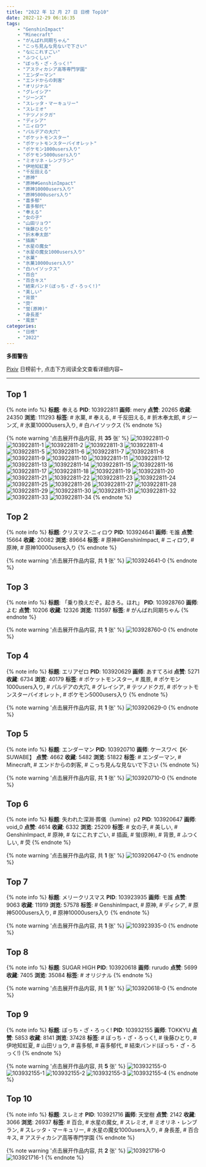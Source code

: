```yaml
---
title: "2022 年 12 月 27 日 日榜 Top10"
date: 2022-12-29 06:16:35
tags:
    - "GenshinImpact"
    - "Minecraft"
    - "がんばれ同期ちゃん"
    - "こっち見んな見ないで下さい"
    - "なにこれすごい"
    - "ふつくしい"
    - "ぼっち・ざ・ろっく!"
    - "アスティカシア高等専門学園"
    - "エンダーマン"
    - "エンドからの刺客"
    - "オリジナル"
    - "グレイシア"
    - "ジーンズ"
    - "スレッタ・マーキュリー"
    - "スレミオ"
    - "テツノドクガ"
    - "ディシア"
    - "ニィロウ"
    - "パルデアの大穴"
    - "ポケットモンスター"
    - "ポケットモンスターバイオレット"
    - "ポケモン1000users入り"
    - "ポケモン5000users入り"
    - "ミオリネ・レンブラン"
    - "伊地知虹夏"
    - "千反田える"
    - "原神"
    - "原神#GenshinImpact"
    - "原神10000users入り"
    - "原神5000users入り"
    - "喜多郁"
    - "喜多郁代"
    - "奉える"
    - "女の子"
    - "山田リョウ"
    - "後藤ひとり"
    - "折木奉太郎"
    - "插画"
    - "水星の魔女"
    - "水星の魔女1000users入り"
    - "氷菓"
    - "氷菓10000users入り"
    - "白ハイソックス"
    - "百合"
    - "百合キス"
    - "結束バンド(ぼっち・ざ・ろっく!)"
    - "美しい"
    - "背景"
    - "荧"
    - "蛍(原神)"
    - "身長差"
    - "風景"
categories:
    - "日榜"
    - "2022"
---
```


<i class="fa fa-triangle-exclamation"></i>**多图警告**<i class="fa fa-triangle-exclamation"></i>

[Pixiv](https://www.pixiv.net/) 日榜前十, 点击下方阅读全文查看详细内容~

<!-- more -->

---

## Top 1

{% note info %}
**标题**: 奉える
**PID**: 103922811 **画师**: mery
**点赞**: 20265 **收藏**: 24350 **浏览**: 111293
**标签**: # 氷菓, # 奉える, # 千反田える, # 折木奉太郎, # ジーンズ, # 氷菓10000users入り, # 白ハイソックス
{% endnote %}

{% note warning '点击展开作品内容, 共 **35** 张' %}
![103922811-0](https://i.pixiv.re/img-original/img/2022/12/26/00/46/34/103922811_p0.png)
![103922811-1](https://i.pixiv.re/img-original/img/2022/12/26/00/46/34/103922811_p1.png)
![103922811-2](https://i.pixiv.re/img-original/img/2022/12/26/00/46/34/103922811_p2.png)
![103922811-3](https://i.pixiv.re/img-original/img/2022/12/26/00/46/34/103922811_p3.png)
![103922811-4](https://i.pixiv.re/img-original/img/2022/12/26/00/46/34/103922811_p4.png)
![103922811-5](https://i.pixiv.re/img-original/img/2022/12/26/00/46/34/103922811_p5.png)
![103922811-6](https://i.pixiv.re/img-original/img/2022/12/26/00/46/34/103922811_p6.png)
![103922811-7](https://i.pixiv.re/img-original/img/2022/12/26/00/46/34/103922811_p7.png)
![103922811-8](https://i.pixiv.re/img-original/img/2022/12/26/00/46/34/103922811_p8.png)
![103922811-9](https://i.pixiv.re/img-original/img/2022/12/26/00/46/34/103922811_p9.png)
![103922811-10](https://i.pixiv.re/img-original/img/2022/12/26/00/46/34/103922811_p10.png)
![103922811-11](https://i.pixiv.re/img-original/img/2022/12/26/00/46/34/103922811_p11.png)
![103922811-12](https://i.pixiv.re/img-original/img/2022/12/26/00/46/34/103922811_p12.png)
![103922811-13](https://i.pixiv.re/img-original/img/2022/12/26/00/46/34/103922811_p13.png)
![103922811-14](https://i.pixiv.re/img-original/img/2022/12/26/00/46/34/103922811_p14.png)
![103922811-15](https://i.pixiv.re/img-original/img/2022/12/26/00/46/34/103922811_p15.png)
![103922811-16](https://i.pixiv.re/img-original/img/2022/12/26/00/46/34/103922811_p16.png)
![103922811-17](https://i.pixiv.re/img-original/img/2022/12/26/00/46/34/103922811_p17.png)
![103922811-18](https://i.pixiv.re/img-original/img/2022/12/26/00/46/34/103922811_p18.png)
![103922811-19](https://i.pixiv.re/img-original/img/2022/12/26/00/46/34/103922811_p19.png)
![103922811-20](https://i.pixiv.re/img-original/img/2022/12/26/00/46/34/103922811_p20.png)
![103922811-21](https://i.pixiv.re/img-original/img/2022/12/26/00/46/34/103922811_p21.png)
![103922811-22](https://i.pixiv.re/img-original/img/2022/12/26/00/46/34/103922811_p22.png)
![103922811-23](https://i.pixiv.re/img-original/img/2022/12/26/00/46/34/103922811_p23.png)
![103922811-24](https://i.pixiv.re/img-original/img/2022/12/26/00/46/34/103922811_p24.png)
![103922811-25](https://i.pixiv.re/img-original/img/2022/12/26/00/46/34/103922811_p25.png)
![103922811-26](https://i.pixiv.re/img-original/img/2022/12/26/00/46/34/103922811_p26.png)
![103922811-27](https://i.pixiv.re/img-original/img/2022/12/26/00/46/34/103922811_p27.png)
![103922811-28](https://i.pixiv.re/img-original/img/2022/12/26/00/46/34/103922811_p28.png)
![103922811-29](https://i.pixiv.re/img-original/img/2022/12/26/00/46/34/103922811_p29.png)
![103922811-30](https://i.pixiv.re/img-original/img/2022/12/26/00/46/34/103922811_p30.png)
![103922811-31](https://i.pixiv.re/img-original/img/2022/12/26/00/46/34/103922811_p31.png)
![103922811-32](https://i.pixiv.re/img-original/img/2022/12/26/00/46/34/103922811_p32.png)
![103922811-33](https://i.pixiv.re/img-original/img/2022/12/26/00/46/34/103922811_p33.png)
![103922811-34](https://i.pixiv.re/img-original/img/2022/12/26/00/46/34/103922811_p34.png)
{% endnote %}

## Top 2

{% note info %}
**标题**: クリスマス-ニィロウ
**PID**: 103924641 **画师**: モ誰
**点赞**: 15664 **收藏**: 20082 **浏览**: 89664
**标签**: # 原神#GenshinImpact, # ニィロウ, # 原神, # 原神10000users入り
{% endnote %}

{% note warning '点击展开作品内容, 共 **1** 张' %}
![103924641-0](https://i.pixiv.re/img-original/img/2022/12/26/02/00/01/103924641_p0.jpg)
{% endnote %}

## Top 3

{% note info %}
**标题**: 「乗り換えだぞ。起きろ。ほれ」
**PID**: 103928760 **画师**: よむ
**点赞**: 10206 **收藏**: 12326 **浏览**: 113597
**标签**: # がんばれ同期ちゃん
{% endnote %}

{% note warning '点击展开作品内容, 共 **1** 张' %}
![103928760-0](https://i.pixiv.re/img-original/img/2022/12/26/08/04/51/103928760_p0.png)
{% endnote %}

## Top 4

{% note info %}
**标题**: エリアゼロ
**PID**: 103920629 **画师**: あすてろid
**点赞**: 5271 **收藏**: 6734 **浏览**: 40179
**标签**: # ポケットモンスター, # 風景, # ポケモン1000users入り, # パルデアの大穴, # グレイシア, # テツノドクガ, # ポケットモンスターバイオレット, # ポケモン5000users入り
{% endnote %}

{% note warning '点击展开作品内容, 共 **1** 张' %}
![103920629-0](https://i.pixiv.re/img-original/img/2022/12/26/00/00/15/103920629_p0.jpg)
{% endnote %}

## Top 5

{% note info %}
**标题**: エンダーマン
**PID**: 103920710 **画师**: ケースワベ【K-SUWABE】
**点赞**: 4662 **收藏**: 5482 **浏览**: 51822
**标签**: # エンダーマン, # Minecraft, # エンドからの刺客, # こっち見んな見ないで下さい
{% endnote %}

{% note warning '点击展开作品内容, 共 **1** 张' %}
![103920710-0](https://i.pixiv.re/img-original/img/2022/12/26/00/00/31/103920710_p0.jpg)
{% endnote %}

## Top 6

{% note info %}
**标题**: 失われた深淵·葬儀（lumine）p2
**PID**: 103920647 **画师**: void_0
**点赞**: 4614 **收藏**: 6332 **浏览**: 25209
**标签**: # 女の子, # 美しい, # GenshinImpact, # 原神, # なにこれすごい, # 插画, # 蛍(原神), # 背景, # ふつくしい, # 荧
{% endnote %}

{% note warning '点击展开作品内容, 共 **1** 张' %}
![103920647-0](https://i.pixiv.re/img-original/img/2022/12/26/00/00/18/103920647_p0.jpg)
{% endnote %}

## Top 7

{% note info %}
**标题**: メリークリスマス
**PID**: 103923935 **画师**: モ誰
**点赞**: 9063 **收藏**: 11919 **浏览**: 57578
**标签**: # GenshinImpact, # 原神, # ディシア, # 原神5000users入り, # 原神10000users入り
{% endnote %}

{% note warning '点击展开作品内容, 共 **1** 张' %}
![103923935-0](https://i.pixiv.re/img-original/img/2022/12/26/01/26/38/103923935_p0.jpg)
{% endnote %}

## Top 8

{% note info %}
**标题**: SUGAR HIGH
**PID**: 103920618 **画师**: rurudo
**点赞**: 5699 **收藏**: 7405 **浏览**: 35084
**标签**: # オリジナル
{% endnote %}

{% note warning '点击展开作品内容, 共 **1** 张' %}
![103920618-0](https://i.pixiv.re/img-original/img/2022/12/26/00/00/13/103920618_p0.jpg)
{% endnote %}

## Top 9

{% note info %}
**标题**: ぼっち・ざ・ろっく!
**PID**: 103932155 **画师**: TOKKYU
**点赞**: 5853 **收藏**: 8141 **浏览**: 37428
**标签**: # ぼっち・ざ・ろっく!, # 後藤ひとり, # 伊地知虹夏, # 山田リョウ, # 喜多郁, # 喜多郁代, # 結束バンド(ぼっち・ざ・ろっく!)
{% endnote %}

{% note warning '点击展开作品内容, 共 **5** 张' %}
![103932155-0](https://i.pixiv.re/img-original/img/2022/12/26/12/22/14/103932155_p0.jpg)
![103932155-1](https://i.pixiv.re/img-original/img/2022/12/26/12/22/14/103932155_p1.jpg)
![103932155-2](https://i.pixiv.re/img-original/img/2022/12/26/12/22/14/103932155_p2.jpg)
![103932155-3](https://i.pixiv.re/img-original/img/2022/12/26/12/22/14/103932155_p3.jpg)
![103932155-4](https://i.pixiv.re/img-original/img/2022/12/26/12/22/14/103932155_p4.jpg)
{% endnote %}

## Top 10

{% note info %}
**标题**: スレミオ
**PID**: 103921716 **画师**: 天堂樹
**点赞**: 2142 **收藏**: 3066 **浏览**: 26937
**标签**: # 百合, # 水星の魔女, # スレミオ, # ミオリネ・レンブラン, # スレッタ・マーキュリー, # 水星の魔女1000users入り, # 身長差, # 百合キス, # アスティカシア高等専門学園
{% endnote %}

{% note warning '点击展开作品内容, 共 **2** 张' %}
![103921716-0](https://i.pixiv.re/img-original/img/2022/12/26/00/17/57/103921716_p0.jpg)
![103921716-1](https://i.pixiv.re/img-original/img/2022/12/26/00/17/57/103921716_p1.jpg)
{% endnote %}
